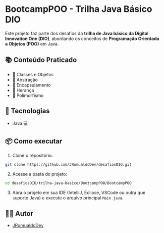 
# BootcampPOO - Trilha Java Básico DIO

Este projeto faz parte dos desafios da **trilha de Java básico da Digital Innovation One (DIO)**, abordando os conceitos de **Programação Orientada a Objetos (POO)** em Java.

## 📚 Conteúdo Praticado

- 🔹 Classes e Objetos
- 🔹 Abstração
- 🔹 Encapsulamento
- 🔹 Herança
- 🔹 Polimorfismo

## 🚀 Tecnologias

- Java 💻

## 📦 Como executar

1. Clone o repositório:

```bash
git clone https://github.com/JRomualdoDev/desafiosDIO.git
```

2. Acesse a pasta do projeto:

```bash
cd desafiosDIO/trilha-java-basico/BootcampPOO/BootcampPOO
```

3. Abra o projeto em sua IDE (IntelliJ, Eclipse, VSCode ou outra que suporte Java) e execute o arquivo principal `Main.java`.


## 🧑‍💻 Autor

- [JRomualdoDev](https://github.com/JRomualdoDev)
